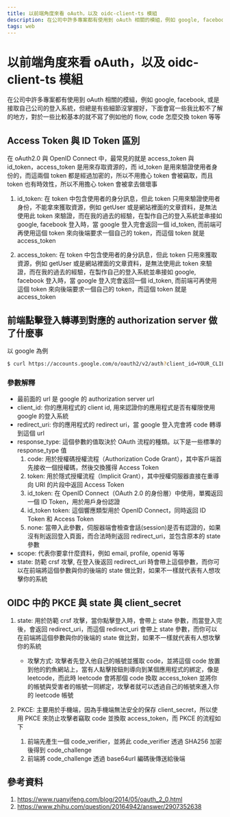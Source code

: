 ```yaml
---
title: 以前端角度來看 oAuth，以及 oidc-client-ts 模組
description: 在公司中許多專案都有使用到 oAuth 相關的模組，例如 google, facebook, 或是接取自己公司的登入系統，但總是有些細節沒掌握好，下面會寫一些我比較不了解的地方，對於一些比較基本的就不寫了例如他的 flow, code 怎麼交換 token 等等
tags: web
---
```


# 以前端角度來看 oAuth，以及 oidc-client-ts 模組
在公司中許多專案都有使用到 oAuth 相關的模組，例如 google, facebook, 或是接取自己公司的登入系統，但總是有些細節沒掌握好，下面會寫一些我比較不了解的地方，對於一些比較基本的就不寫了例如他的 flow, code 怎麼交換 token 等等

## Access Token 與 ID Token 區別
在 oAuth2.0 與 OpenID Connect 中，最常見的就是 access_token 與 id_token，access_token 是用來存取資源的，而 id_token 是用來驗證使用者身份的，而這兩個 token 都是經過加密的，所以不用擔心 token 會被竊取，而且 token 也有時效性，所以不用擔心 token 會被拿去做壞事

1. id_token: 在 token 中包含使用者的身分訊息，但此 token 只用來驗證使用者身份，不能拿來獲取資源，例如 getUser 或是網站裡面的文章資料，是無法使用此 token 來驗證，而在我的過去的經驗，在製作自己的登入系統並串接如 google, facebook 登入時，當 google 登入完會返回一個 id_token, 而前端可再使用這個 token 來向後端要求一個自己的 token，而這個 token 就是 access_token

2. access_token: 在 token 中包含使用者的身分訊息，但此 token 只用來獲取資源，例如 getUser 或是網站裡面的文章資料，是無法使用此 token 來驗證，而在我的過去的經驗，在製作自己的登入系統並串接如 google, facebook 登入時，當 google 登入完會返回一個 id_token, 而前端可再使用這個 token 來向後端要求一個自己的 token，而這個 token 就是 access_token

## 前端點擊登入轉導到對應的 authorization server 做了什麼事

以 google 為例
```bash
$ curl https://accounts.google.com/o/oauth2/v2/auth?client_id=YOUR_CLIENT_ID&redirect_uri=YOUR_REDIRECT_URI&response_type=code&scope=openid%20email&state=1234zyx

```

### 參數解釋

* 最前面的 url 是 google 的 authorization server url
* client_id: 你的應用程式的 client id, 用來認證你的應用程式是否有權限使用 google 的登入系統
* redirect_uri: 你的應用程式的 redirect uri，當 google 登入完會將 code 轉導到這個 url
* response_type: 這個參數的值取決於 OAuth 流程的種類。以下是一些標準的 response_type 值
    1. code: 用於授權碼授權流程（Authorization Code Grant），其中客戶端首先接收一個授權碼，然後交換獲得 Access Token
    2. token: 用於隱式授權流程（Implicit Grant），其中授權伺服器直接在重導向 URI 的片段中返回 Access Token
    3. id_token: 在 OpenID Connect（OAuth 2.0 的身份層）中使用，單獨返回一個 ID Token，用於用戶身份認證
    4. id_token token: 這個響應類型用於 OpenID Connect，同時返回 ID Token 和 Access Token
    5. none: 當帶入此參數，伺服器端會檢查會話(session)是否有認證的，如果沒有則返回登入頁面，而合法時則返回 redirect_uri，並包含原本的 state 參數
* scope: 代表你要拿什麼資料，例如 email, profile, openid 等等
* state: 防範 crsf 攻擊, 在登入後返回 redirect_uri 時會帶上這個參數，而你可以在前端將這個參數與你的後端的 state 做比對，如果不一樣就代表有人想攻擊你的系統


## OIDC 中的 PKCE 與 state 與 client_secret
1. state: 用於防範 crsf 攻擊，當你點擊登入時，會帶上 state 參數，而當登入完後，會返回 redirect_uri，而這個 redirect_uri 會帶上 state 參數，而你可以在前端將這個參數與你的後端的 state 做比對，如果不一樣就代表有人想攻擊你的系統
    * 攻擊方式: 攻擊者先登入他自己的帳號並獲取 code，並將這個 code 放置到他的釣魚網站上，當有人點擊按鈕則導向到某個應用程式的綁定，像是 leetcode，而此時 leetcode 會將那個 code 換取 access_token 並將你的帳號與受害者的帳號一同綁定，攻擊者就可以透過自己的帳號來進入你的 leetcode 帳號

2. PKCE: 主要用於手機端，因為手機端無法安全的保存 client_secret，所以使用 PKCE 來防止攻擊者竊取 code 並換取 access_token，而 PKCE 的流程如下
    1. 前端先產生一個 code_verifier，並將此 code_verifier 透過 SHA256 加密後得到 code_challenge
    2. 前端將 code_challenge 透過 base64url 編碼後傳送給後端
    



## 參考資料
1. https://www.ruanyifeng.com/blog/2014/05/oauth_2_0.html
2. https://www.zhihu.com/question/20164942/answer/2907352638